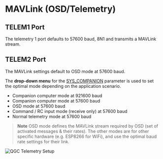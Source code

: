 # MAVLink (OSD/Telemetry)

## TELEM1 Port

The telemetry 1 port defaults to 57600 baud, 8N1 and transmits a MAVLink
stream.

## TELEM2 Port

The MAVLink settings default to OSD mode at 57600 baud. 

The **drop-down menu** for the [SYS_COMPANION](../advanced_config/parameter_reference.md#SYS_COMPANION) parameter is used to set
the optimal mode depending on the application scenario.

-   Companion computer mode at 921600 baud
-   Companion computer mode at 57600 baud
-   OSD mode at 57600 baud
-   Command / RC input mode (receive only) at 57600 baud
-   Normal telemetry mode at 57600 baud

> **Note** OSD mode defines the MAVLink stream required by OSD (set of activated messages & their rates). The other modes are for other specific hardware (e.g. ESP8266 for WiFi), and use the optimal baud rate settings for their link.

![QGC Telemetry Setup](../../images/qgc_telemetry_setup.png)

